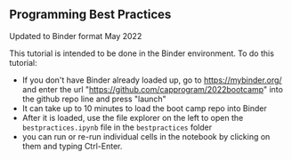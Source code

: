 ## Programming Best Practices

Updated to Binder format May 2022

This tutorial is intended to be done in the Binder environment. To do this tutorial:
 * If you don't have Binder already loaded up, go to https://mybinder.org/ and enter the url "https://github.com/capprogram/2022bootcamp" into the github repo line and press "launch"
 * It can take up to 10 minutes to load the boot camp repo into Binder
 * After it is loaded, use the file explorer on the left to open the `bestpractices.ipynb` file in the `bestpractices` folder
 * you can run or re-run individual cells in the notebook by clicking on them and typing Ctrl-Enter. 
